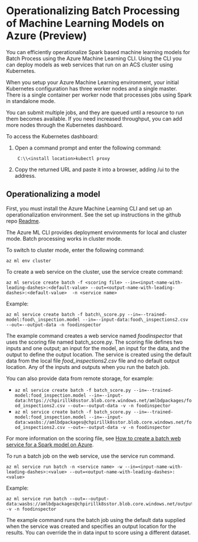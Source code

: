 # Operationalizing Batch Processing of Machine Learning Models on Azure (Preview) 

You can efficiently operationalize Spark based machine learning models for Batch Process using the Azure Machine Learning CLI. Using the CLI you can deploy models as web services that run on an ACS cluster using Kubernetes.

When you setup your Azure Machine Learning environment, your initial Kubernetes configuration has three worker nodes and a single master. There is a single container per worker node that processes jobs using Spark in standalone mode.

You can submit multiple jobs, and they are queued until a resource to run them becomes available. If you need increased throughput, you can add more nodes through the Kubernetes dashboard.

To access the Kubernetes dashboard:

1. Open a command prompt and enter the following command:

        C:\\<install location>kubectl proxy

2. Copy the returned URL and paste it into a browser, adding /ui to the address.

## Operationalizing a model

First, you must install the Azure Machine Learning CLI and set up an operationalization environment. See the set up instructions in the github repo [Readme](https://aka.ms/o16ncli).

The Azure ML CLI provides deployment environments for local and cluster mode. Batch processing works in cluster mode.

To switch to cluster mode, enter the following command:

    az ml env cluster

To create a web service on the cluster, use the service create command:

    az ml service create batch -f <scoring file> --in=<input-name-with-leading-dashes>:<default-value> --out=<output-name-with-leading-dashes>:<default-value>  -n <service name>

Example:

    az ml service create batch -f batch\_score.py --in=--trained-model:food\_inspection.model --in=--input-data:food\_inspections2.csv --out=--output-data -n foodinspector

The example command creates a web service named *foodinspector* that uses the scoring file named batch\_score.py. The scoring file defines two inputs and one output; an input for the model, an input for the data, and the output to define the output location. The service is created using the default data from the local file *food\_inspections2.csv* file and no default output location. Any of the inputs and outputs when you run the batch job. 

You can also provide data from remote storage, for example:

* ```az ml service create batch -f batch_score.py --in=--trained-model:food_inspection.model --in=--input-data:https://chpirillk8sstor.blob.core.windows.net/amlbdpackages/food_inspections2.csv --out=--output-data -v -n foodinspector```
* ```az ml service create batch -f batch_score.py --in=--trained-model:food_inspection.model --in=--input-data:wasbs://amlbdpackages@chpirillk8sstor.blob.core.windows.net/food_inspections2.csv --out=--output-data -v -n foodinspector```

For more information on the scoring file, see [How to create a batch web service for a Spark model on Azure](https://github.com/Azure/Machine-Learning-Operationalization/blob/master/samples/spark/tutorials/batch/batchwebservices.ipynb).

To run a batch job on the web service, use the service run command.

    az ml service run batch -n <service name> -w --in=<input-name-with-leading-dashes>:<value> --out=<output-name-with-leading-dashes>:<value>

Example:

    az ml service run batch --out=--output-data:wasbs://amlbdpackages@chpirillk8sstor.blob.core.windows.net/output.parquet -v -n foodinspector

The example command runs the batch job using the default data supplied when the service was created and specifies an output location for the results. You can override the in data input to score using a different dataset.